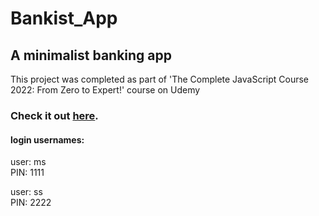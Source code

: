 <h1> Bankist_App </h1>
<h2>A minimalist banking app</h2>
<p> This project was completed as part of 'The Complete JavaScript Course 2022: From Zero to Expert!' course on Udemy </p>


<h3> Check it out <a href= "http://seidelmatt.com/Bankist_App/" target="_blank">here</a>. </h3>

<h4>login usernames: </h4>
<p>user: ms <br>
PIN: 1111 </p>

<p>user: ss <br>
PIN: 2222 </p>
